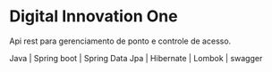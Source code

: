 # Digital Innovation One

Api rest para gerenciamento de ponto e controle de acesso.

Java | Spring boot | Spring Data Jpa | Hibernate | Lombok | swagger
